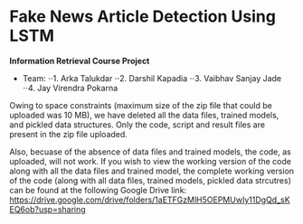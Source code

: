 # Fake News Article Detection Using LSTM   

 **Information Retrieval Course Project**

- Team:
⋅⋅1. Arka Talukdar
⋅⋅2. Darshil Kapadia
⋅⋅3. Vaibhav Sanjay Jade
⋅⋅4. Jay Virendra Pokarna


Owing to space constraints (maximum size of the zip file that could be uploaded was 10 MB), we have deleted all the data files, trained models, and pickled data structures. Only the code, script and result files are present in the zip file uploaded. 

Also, becuase of the absence of data files and trained models, the code, as uploaded, will not work.
If you wish to view the working version of the code along with all the data files and trained model, the complete working version of the code (along with all data files, trained models, pickled data strcutres) can be found at the following Google
Drive link: https://drive.google.com/drive/folders/1aETFGzMlH5OEPMUwIy11DgQd_sKEQ6ob?usp=sharing 
